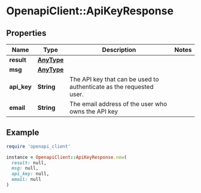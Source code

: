 # OpenapiClient::ApiKeyResponse

## Properties

| Name | Type | Description | Notes |
| ---- | ---- | ----------- | ----- |
| **result** | [**AnyType**](.md) |  |  |
| **msg** | [**AnyType**](.md) |  |  |
| **api_key** | **String** | The API key that can be used to authenticate as the requested user.  |  |
| **email** | **String** | The email address of the user who owns the API key  |  |

## Example

```ruby
require 'openapi_client'

instance = OpenapiClient::ApiKeyResponse.new(
  result: null,
  msg: null,
  api_key: null,
  email: null
)
```


